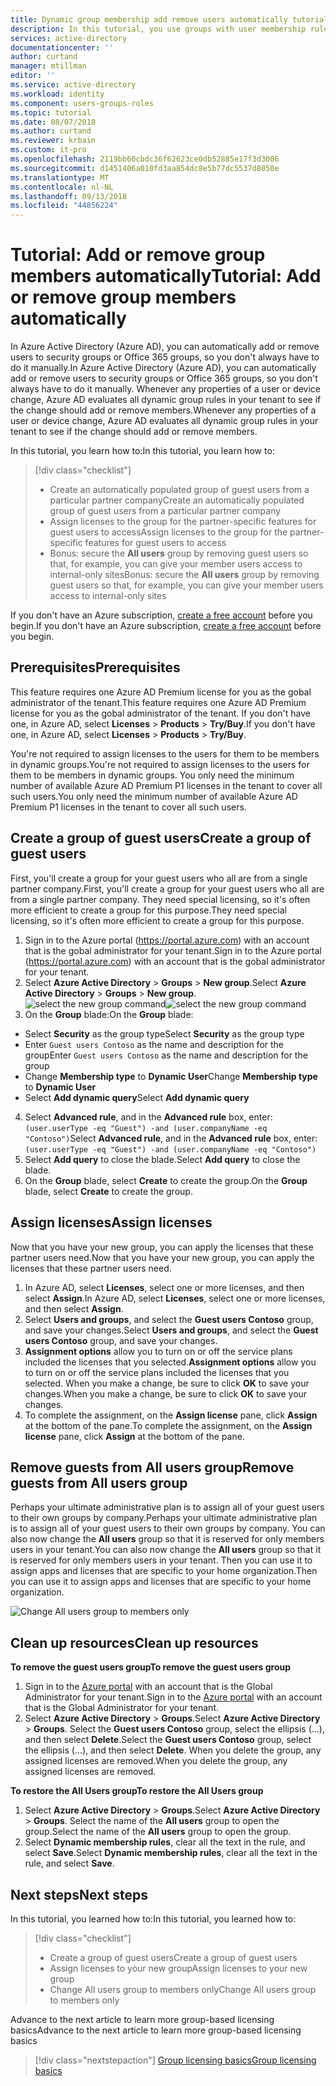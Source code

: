 ```yaml
---
title: Dynamic group membership add remove users automatically tutorial in Azure Active Directory
description: In this tutorial, you use groups with user membership rules to add or remove users automatically
services: active-directory
documentationcenter: ''
author: curtand
manager: mtillman
editor: ''
ms.service: active-directory
ms.workload: identity
ms.component: users-groups-roles
ms.topic: tutorial
ms.date: 08/07/2018
ms.author: curtand
ms.reviewer: krbain
ms.custom: it-pro
ms.openlocfilehash: 2119bb60cbdc36f62623ce0db52885e17f3d3006
ms.sourcegitcommit: d1451406a010fd3aa854dc8e5b77dc5537d8050e
ms.translationtype: MT
ms.contentlocale: nl-NL
ms.lasthandoff: 09/13/2018
ms.locfileid: "44856224"
---
```

# <a name="tutorial-add-or-remove-group-members-automatically"></a><span data-ttu-id="226c3-103">Tutorial: Add or remove group members automatically</span><span class="sxs-lookup"><span data-stu-id="226c3-103">Tutorial: Add or remove group members automatically</span></span>

<span data-ttu-id="226c3-104">In Azure Active Directory (Azure AD), you can automatically add or remove users to security groups or Office 365 groups, so you don't always have to do it manually.</span><span class="sxs-lookup"><span data-stu-id="226c3-104">In Azure Active Directory (Azure AD), you can automatically add or remove users to security groups or Office 365 groups, so you don't always have to do it manually.</span></span> <span data-ttu-id="226c3-105">Whenever any properties of a user or device change, Azure AD evaluates all dynamic group rules in your tenant to see if the change should add or remove members.</span><span class="sxs-lookup"><span data-stu-id="226c3-105">Whenever any properties of a user or device change, Azure AD evaluates all dynamic group rules in your tenant to see if the change should add or remove members.</span></span>

<span data-ttu-id="226c3-106">In this tutorial, you learn how to:</span><span class="sxs-lookup"><span data-stu-id="226c3-106">In this tutorial, you learn how to:</span></span>
> [!div class="checklist"]
> * <span data-ttu-id="226c3-107">Create an automatically populated group of guest users from a particular partner company</span><span class="sxs-lookup"><span data-stu-id="226c3-107">Create an automatically populated group of guest users from a particular partner company</span></span>
> * <span data-ttu-id="226c3-108">Assign licenses to the group for the partner-specific features for guest users to access</span><span class="sxs-lookup"><span data-stu-id="226c3-108">Assign licenses to the group for the partner-specific features for guest users to access</span></span>
> * <span data-ttu-id="226c3-109">Bonus: secure the **All users** group by removing guest users so that, for example, you can give your member users access to internal-only sites</span><span class="sxs-lookup"><span data-stu-id="226c3-109">Bonus: secure the **All users** group by removing guest users so that, for example, you can give your member users access to internal-only sites</span></span>

<span data-ttu-id="226c3-110">If you don't have an Azure subscription, [create a free account](https://azure.microsoft.com/free/) before you begin.</span><span class="sxs-lookup"><span data-stu-id="226c3-110">If you don't have an Azure subscription, [create a free account](https://azure.microsoft.com/free/) before you begin.</span></span>

## <a name="prerequisites"></a><span data-ttu-id="226c3-111">Prerequisites</span><span class="sxs-lookup"><span data-stu-id="226c3-111">Prerequisites</span></span>

<span data-ttu-id="226c3-112">This feature requires one Azure AD Premium license for you as the gobal administrator of the tenant.</span><span class="sxs-lookup"><span data-stu-id="226c3-112">This feature requires one Azure AD Premium license for you as the gobal administrator of the tenant.</span></span> <span data-ttu-id="226c3-113">If you don't have one, in Azure AD, select **Licenses** > **Products** > **Try/Buy**.</span><span class="sxs-lookup"><span data-stu-id="226c3-113">If you don't have one, in Azure AD, select **Licenses** > **Products** > **Try/Buy**.</span></span>

<span data-ttu-id="226c3-114">You're not required to assign licenses to the users for them to be members in dynamic groups.</span><span class="sxs-lookup"><span data-stu-id="226c3-114">You're not required to assign licenses to the users for them to be members in dynamic groups.</span></span> <span data-ttu-id="226c3-115">You only need the minimum number of available Azure AD Premium P1 licenses in the tenant to cover all such users.</span><span class="sxs-lookup"><span data-stu-id="226c3-115">You only need the minimum number of available Azure AD Premium P1 licenses in the tenant to cover all such users.</span></span> 

## <a name="create-a-group-of-guest-users"></a><span data-ttu-id="226c3-116">Create a group of guest users</span><span class="sxs-lookup"><span data-stu-id="226c3-116">Create a group of guest users</span></span>

<span data-ttu-id="226c3-117">First, you'll create a group for your guest users who all are from a single partner company.</span><span class="sxs-lookup"><span data-stu-id="226c3-117">First, you'll create a group for your guest users who all are from a single partner company.</span></span> <span data-ttu-id="226c3-118">They need special licensing, so it's often more efficient to create a group for this purpose.</span><span class="sxs-lookup"><span data-stu-id="226c3-118">They need special licensing, so it's often more efficient to create a group for this purpose.</span></span>

1. <span data-ttu-id="226c3-119">Sign in to the Azure portal (https://portal.azure.com) with an account that is the gobal administrator for your tenant.</span><span class="sxs-lookup"><span data-stu-id="226c3-119">Sign in to the Azure portal (https://portal.azure.com) with an account that is the gobal administrator for your tenant.</span></span>
2. <span data-ttu-id="226c3-120">Select **Azure Active Directory** > **Groups** > **New group**.</span><span class="sxs-lookup"><span data-stu-id="226c3-120">Select **Azure Active Directory** > **Groups** > **New group**.</span></span>
  <span data-ttu-id="226c3-121">![select the new group command](./media/groups-dynamic-tutorial/new-group.png)</span><span class="sxs-lookup"><span data-stu-id="226c3-121">![select the new group command](./media/groups-dynamic-tutorial/new-group.png)</span></span>
3. <span data-ttu-id="226c3-122">On the **Group** blade:</span><span class="sxs-lookup"><span data-stu-id="226c3-122">On the **Group** blade:</span></span>
  
  * <span data-ttu-id="226c3-123">Select **Security** as the group type</span><span class="sxs-lookup"><span data-stu-id="226c3-123">Select **Security** as the group type</span></span>
  * <span data-ttu-id="226c3-124">Enter `Guest users Contoso` as the name and description for the group</span><span class="sxs-lookup"><span data-stu-id="226c3-124">Enter `Guest users Contoso` as the name and description for the group</span></span>
  * <span data-ttu-id="226c3-125">Change **Membership type** to **Dynamic User**</span><span class="sxs-lookup"><span data-stu-id="226c3-125">Change **Membership type** to **Dynamic User**</span></span>
  * <span data-ttu-id="226c3-126">Select **Add dynamic query**</span><span class="sxs-lookup"><span data-stu-id="226c3-126">Select **Add dynamic query**</span></span>
  
4. <span data-ttu-id="226c3-127">Select **Advanced rule**, and in the **Advanced rule** box, enter: `(user.userType -eq "Guest") -and (user.companyName -eq "Contoso")`</span><span class="sxs-lookup"><span data-stu-id="226c3-127">Select **Advanced rule**, and in the **Advanced rule** box, enter: `(user.userType -eq "Guest") -and (user.companyName -eq "Contoso")`</span></span>
5. <span data-ttu-id="226c3-128">Select **Add query** to close the blade.</span><span class="sxs-lookup"><span data-stu-id="226c3-128">Select **Add query** to close the blade.</span></span>
6. <span data-ttu-id="226c3-129">On the **Group** blade, select **Create** to create the group.</span><span class="sxs-lookup"><span data-stu-id="226c3-129">On the **Group** blade, select **Create** to create the group.</span></span>

## <a name="assign-licenses"></a><span data-ttu-id="226c3-130">Assign licenses</span><span class="sxs-lookup"><span data-stu-id="226c3-130">Assign licenses</span></span>

<span data-ttu-id="226c3-131">Now that you have your new group, you can apply the licenses that these partner users need.</span><span class="sxs-lookup"><span data-stu-id="226c3-131">Now that you have your new group, you can apply the licenses that these partner users need.</span></span>

1. <span data-ttu-id="226c3-132">In Azure AD, select **Licenses**, select one or more licenses, and then select **Assign**.</span><span class="sxs-lookup"><span data-stu-id="226c3-132">In Azure AD, select **Licenses**, select one or more licenses, and then select **Assign**.</span></span>
2. <span data-ttu-id="226c3-133">Select **Users and groups**, and select the **Guest users Contoso** group, and save your changes.</span><span class="sxs-lookup"><span data-stu-id="226c3-133">Select **Users and groups**, and select the **Guest users Contoso** group, and save your changes.</span></span>
3. <span data-ttu-id="226c3-134">**Assignment options** allow you to turn on or off the service plans included the licenses that you selected.</span><span class="sxs-lookup"><span data-stu-id="226c3-134">**Assignment options** allow you to turn on or off the service plans included the licenses that you selected.</span></span> <span data-ttu-id="226c3-135">When you make a change, be sure to click **OK** to save your changes.</span><span class="sxs-lookup"><span data-stu-id="226c3-135">When you make a change, be sure to click **OK** to save your changes.</span></span>
4. <span data-ttu-id="226c3-136">To complete the assignment, on the **Assign license** pane, click **Assign** at the bottom of the pane.</span><span class="sxs-lookup"><span data-stu-id="226c3-136">To complete the assignment, on the **Assign license** pane, click **Assign** at the bottom of the pane.</span></span>

## <a name="remove-guests-from-all-users-group"></a><span data-ttu-id="226c3-137">Remove guests from All users group</span><span class="sxs-lookup"><span data-stu-id="226c3-137">Remove guests from All users group</span></span>

<span data-ttu-id="226c3-138">Perhaps your ultimate administrative plan is to assign all of your guest users to their own groups by company.</span><span class="sxs-lookup"><span data-stu-id="226c3-138">Perhaps your ultimate administrative plan is to assign all of your guest users to their own groups by company.</span></span> <span data-ttu-id="226c3-139">You can also now change the **All users** group so that it is reserved for only members users in your tenant.</span><span class="sxs-lookup"><span data-stu-id="226c3-139">You can also now change the **All users** group so that it is reserved for only members users in your tenant.</span></span> <span data-ttu-id="226c3-140">Then you can use it to assign apps and licenses that are specific to your home organization.</span><span class="sxs-lookup"><span data-stu-id="226c3-140">Then you can use it to assign apps and licenses that are specific to your home organization.</span></span>

   ![Change All users group to members only](./media/groups-dynamic-tutorial/all-users-edit.png)

## <a name="clean-up-resources"></a><span data-ttu-id="226c3-142">Clean up resources</span><span class="sxs-lookup"><span data-stu-id="226c3-142">Clean up resources</span></span>

<span data-ttu-id="226c3-143">**To remove the guest users group**</span><span class="sxs-lookup"><span data-stu-id="226c3-143">**To remove the guest users group**</span></span>

1. <span data-ttu-id="226c3-144">Sign in to the [Azure portal](https://portal.azure.com) with an account that is the Global Administrator for your tenant.</span><span class="sxs-lookup"><span data-stu-id="226c3-144">Sign in to the [Azure portal](https://portal.azure.com) with an account that is the Global Administrator for your tenant.</span></span>
2. <span data-ttu-id="226c3-145">Select **Azure Active Directory** > **Groups**.</span><span class="sxs-lookup"><span data-stu-id="226c3-145">Select **Azure Active Directory** > **Groups**.</span></span> <span data-ttu-id="226c3-146">Select the **Guest users Contoso** group, select the ellipsis (...), and then select **Delete**.</span><span class="sxs-lookup"><span data-stu-id="226c3-146">Select the **Guest users Contoso** group, select the ellipsis (...), and then select **Delete**.</span></span> <span data-ttu-id="226c3-147">When you delete the group, any assigned licenses are removed.</span><span class="sxs-lookup"><span data-stu-id="226c3-147">When you delete the group, any assigned licenses are removed.</span></span>

<span data-ttu-id="226c3-148">**To restore the All Users group**</span><span class="sxs-lookup"><span data-stu-id="226c3-148">**To restore the All Users group**</span></span>
1. <span data-ttu-id="226c3-149">Select **Azure Active Directory** > **Groups**.</span><span class="sxs-lookup"><span data-stu-id="226c3-149">Select **Azure Active Directory** > **Groups**.</span></span> <span data-ttu-id="226c3-150">Select the name of the **All users** group to open the group.</span><span class="sxs-lookup"><span data-stu-id="226c3-150">Select the name of the **All users** group to open the group.</span></span>
1. <span data-ttu-id="226c3-151">Select **Dynamic membership rules**, clear all the text in the rule, and select **Save**.</span><span class="sxs-lookup"><span data-stu-id="226c3-151">Select **Dynamic membership rules**, clear all the text in the rule, and select **Save**.</span></span>

## <a name="next-steps"></a><span data-ttu-id="226c3-152">Next steps</span><span class="sxs-lookup"><span data-stu-id="226c3-152">Next steps</span></span>

<span data-ttu-id="226c3-153">In this tutorial, you learned how to:</span><span class="sxs-lookup"><span data-stu-id="226c3-153">In this tutorial, you learned how to:</span></span>
> [!div class="checklist"]
> * <span data-ttu-id="226c3-154">Create a group of guest users</span><span class="sxs-lookup"><span data-stu-id="226c3-154">Create a group of guest users</span></span>
> * <span data-ttu-id="226c3-155">Assign licenses to your new group</span><span class="sxs-lookup"><span data-stu-id="226c3-155">Assign licenses to your new group</span></span>
> * <span data-ttu-id="226c3-156">Change All users group to members only</span><span class="sxs-lookup"><span data-stu-id="226c3-156">Change All users group to members only</span></span>

<span data-ttu-id="226c3-157">Advance to the next article to learn more group-based licensing basics</span><span class="sxs-lookup"><span data-stu-id="226c3-157">Advance to the next article to learn more group-based licensing basics</span></span>
> [!div class="nextstepaction"]
> [<span data-ttu-id="226c3-158">Group licensing basics</span><span class="sxs-lookup"><span data-stu-id="226c3-158">Group licensing basics</span></span>](../fundamentals/active-directory-licensing-whatis-azure-portal.md)



